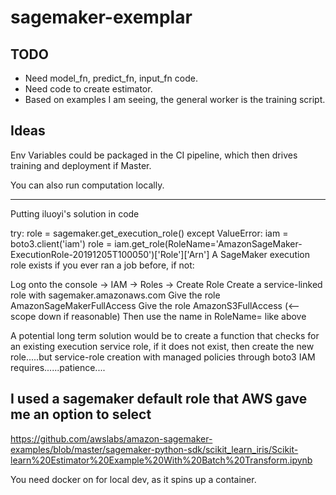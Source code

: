 # sagemaker-exemplar

## TODO

- Need model_fn, predict_fn, input_fn code.
- Need code to create estimator.
- Based on examples I am seeing, the general worker is the training script.


## Ideas

Env Variables could be packaged in the CI pipeline, which then drives training and deployment if Master.

You can also run computation locally.

----
Putting iluoyi's solution in code

try:
    role = sagemaker.get_execution_role()
except ValueError:
    iam = boto3.client('iam')
    role = iam.get_role(RoleName='AmazonSageMaker-ExecutionRole-20191205T100050')['Role']['Arn']
A SageMaker execution role exists if you ever ran a job before, if not:

Log onto the console -> IAM -> Roles -> Create Role
Create a service-linked role with sagemaker.amazonaws.com
Give the role AmazonSageMakerFullAccess
Give the role AmazonS3FullAccess (<-- scope down if reasonable)
Then use the name in RoleName= like above

A potential long term solution would be to create a function that checks for an existing execution service role, if it does not exist, then create the new role.....but service-role creation with managed policies through boto3 IAM requires......patience....

I used a sagemaker default role that AWS gave me an option to select
----

https://github.com/awslabs/amazon-sagemaker-examples/blob/master/sagemaker-python-sdk/scikit_learn_iris/Scikit-learn%20Estimator%20Example%20With%20Batch%20Transform.ipynb

You need docker on for local dev, as it spins up a container.